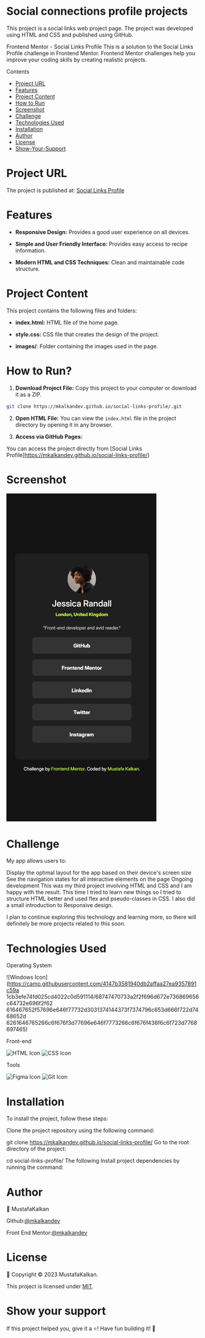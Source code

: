 # Social connections profile projects

This project is a social links web project page. The project was developed using HTML and CSS and published using GitHub.

Frontend Mentor - Social Links Profile
This is a solution to the Social Links Profile challenge in Frontend Mentor. Frontend Mentor challenges help you improve your coding skills by creating realistic projects.

Contents

- [Project URL](#project-urls)
- [Features](#features)
- [Project Content](#project-content)
- [How to Run](#how-to-run)
- [Screenshot](#screenshot)
- [Challenge](#challenge)
- [Technologies Used](#technologies-used)
- [Installation](#installation)
- [Author](#author)
- [License](#license)
- [Show-Your-Support](#show-your-support)

# Project URL

The project is published at: [Social Links Profile](https://mkalkandev.github.io/social-links-profile/)

# Features

- **Responsive Design:** Provides a good user experience on all devices.

- **Simple and User Friendly Interface:** Provides easy access to recipe information.

- **Modern HTML and CSS Techniques:** Clean and maintainable code structure.

# Project Content

This project contains the following files and folders:

- **index.html:** HTML file of the home page.

- **style.css:** CSS file that creates the design of the project.

- **images/**: Folder containing the images used in the page.

# How to Run?

1. **Download Project File:**
Copy this project to your computer or download it as a ZIP.

```bash
git clone https://mkalkandev.github.io/social-links-profile/.git
```

2. **Open HTML File:**
You can view the `index.html` file in the project directory by opening it in any browser.

3. **Access via GitHub Pages:**

You can access the project directly from [Social Links Profile]https://mkalkandev.github.io/social-links-profile/)

# Screenshot

![Project Image](./preview-mobile.jpg)

# Challenge

My app allows users to:

Display the optimal layout for the app based on their device's screen size
See the navigation states for all interactive elements on the page
Ongoing development
This was my third project involving HTML and CSS and I am happy with the result. This time I tried to learn new things so I tried to structure HTML better and used flex and pseudo-classes in CSS. I also did a small introduction to Responsive design.

I plan to continue exploring this technology and learning more, so there will definitely be more projects related to this soon.

# Technologies Used

Operating System

![Windows Icon](https://camo.githubusercontent.com/4147b3581940db2affaa27ea9357891c59a 1cb3efe74fd025cd4022c0d591114/68747470733a2f2f696d672e736869656c64732e696f2f62 616467652f57696e646f77732d3031374144373f7374796c653d666f722d7468652d 6261646765266c6f676f3d77696e646f7773266c6f676f436f6c6f723d7768697465)

Front-end

![HTML Icon](https://img.shields.io/badge/HTML-5-red?style=for-the-badge&logo=html5&logoColor=white) ![CSS Icon](https://img.shields.io/badge/CSS-3-blue?style=for-the-badge&logo=css3&logoColor=white)

Tools

![Figma Icon](https://img.shields.io/badge/Figma-8A019C?style=for-the-badge&logo=figma&logoColor=white) ![Git Icon](https://img.shields.io/badge/Git-F1502F?style=for-the-badge&logo=git&logoColor=white)

# Installation

To install the project, follow these steps:

Clone the project repository using the following command:

git clone https://mkalkandev.github.io/social-links-profile/
Go to the root directory of the project:

cd social-links-profile/
The following Install project dependencies by running the command:

# Author

👤 MustafaKalkan

Github:<a href="https://github.com/mkalkandev/" target="_blank">@mkalkandev</a>

Front End Mentor:<a href="https://www.frontendmentor.io/profile/mkalkandev" target="_blank">@mkalkandev</a>

# License

📝 Copyright © 2023 MustafaKalkan.

This project is licensed under [MIT](./LICENSE).

# Show your support

If this project helped you, give it a ⭐️! Have fun building it! 🚀
